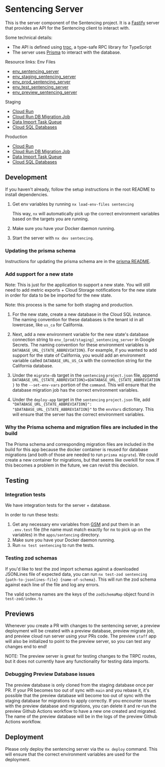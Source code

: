 # Sentencing Server

This is the server component of the Sentencing project. It is a [Fastify](https://fastify.dev/) server that provides an API for the Sentencing client to interact with.

Some technical details:

- The API is defined using [trpc](https://trpc.io/), a type-safe RPC library for TypeScript
- The server uses [Prisma](https://www.prisma.io/) to interact with the database.

Resource links:
Env Files

- [env_sentencing_server](https://console.cloud.google.com/security/secret-manager/secret/env_dev_sentencing_server/versions?project=recidiviz-dashboard-staging)
- [env_staging_sentencing_server](https://console.cloud.google.com/security/secret-manager/secret/env_staging_sentencing_server/versions?project=recidiviz-dashboard-staging)
- [env_prod_sentencing_server](https://console.cloud.google.com/security/secret-manager/secret/env_prod_sentencing_server/versions?project=recidiviz-dashboard-staging)
- [env_test_sentencing_server](https://console.cloud.google.com/security/secret-manager/secret/env_test_sentencing_server/versions?project=recidiviz-dashboard-staging)
- [env_preview_sentencing_server](https://console.cloud.google.com/security/secret-manager/secret/env_preview_sentencing_server/versions?project=recidiviz-dashboard-staging)

Staging

- [Cloud Run](https://console.cloud.google.com/run/detail/us-central1/sentencing/metrics?project=recidiviz-dashboard-staging)
- [Cloud Run DB Migration Job](https://console.cloud.google.com/run/jobs/details/us-central1/sentencing-migrate-db/executions?project=recidiviz-dashboard-staging)
- [Data Import Task Queue](https://console.cloud.google.com/cloudtasks/queue/us-central1/sentencing-import-queue/tasks?project=recidiviz-dashboard-staging)
- [Cloud SQL Databases](https://console.cloud.google.com/sql/instances/sentencing-db/studio?project=recidiviz-dashboard-staging)

Production

- [Cloud Run](https://console.cloud.google.com/run/detail/us-central1/sentencing/metrics?project=recidiviz-dashboard-production)
- [Cloud Run DB Migration Job](https://console.cloud.google.com/run/jobs/details/us-central1/sentencing-migrate-db/executions?project=recidiviz-dashboard-production)
- [Data Import Task Queue](https://console.cloud.google.com/cloudtasks/queue/us-central1/sentencing-import-queue/tasks?project=recidiviz-dashboard-production)
- [Cloud SQL Databases](https://console.cloud.google.com/sql/instances/sentencing-db/studio?project=recidiviz-dashboard-production)

## Development

If you haven't already, follow the setup instructions in the root README to install dependencies.

1. Get env variables by running `nx load-env-files sentencing`

   This way, `nx` will automatically pick up the correct environment variables based on the targets you are running.

2. Make sure you have your Docker daemon running.
3. Start the server with `nx dev sentencing`.

### Updating the prisma schema

Instructions for updating the prisma schema are in the [prisma README](../../libs/@sentencing/prisma/README.md).

### Add support for a new state

Note: This is just for the application to support a new state. You will still need to add metric exports + Cloud Storage notifications for the new state in order for data to be be imported for the new state.

Note: this process is the same for both staging and production.

1. For the new state, create a new database in the Cloud SQL instance. The naming convention for these databases is the tenant id in all lowercase, like `us_ca` for California.

2. Next, add a new environment variable for the new state's database connection string to `env_[prod/staging]_sentencing_server` in Google Secrets. The naming convention for these environment variables is `DATABASE_URL_{STATE_ABBREVIATION}`. For example, if you wanted to add support for the state of California, you would add an environment variable called `DATABASE_URL_US_CA` with the connection string for the California database.

3. Under the `migrate-db` target in the `sentencing` `project.json` file, append `DATABASE_URL_{STATE_ABBREVIATION}=$DATABASE_URL_{STATE_ABBREVIATION}` to the `--set-env-vars` portion of the `command`. This will ensure that the database migration job has the correct environment variables.

4. Under the `deploy-app` target in the `sentencing` `project.json` file, add `"DATABASE_URL_{STATE_ABBREVIATION}": "$DATABASE_URL_{STATE_ABBREVIATION}"` to the `envVars` dictionary. This will ensure that the server has the correct environment variables.

### Why the Prisma schema and migration files are included in the build

The Prisma schema and corresponding migration files are included in the build for this app because the docker container is reused for database migrations (and both of those are needed to run `prisma migrate`). We could create a new container for migrations, but that seems like overkill for now. If this becomes a problem in the future, we can revisit this decision.

## Testing

### Integration tests

We have integration tests for the server + database.

In order to run these tests:

1. Get any necessary env variables from [GSM](https://console.cloud.google.com/security/secret-manager/secret/env_test_sentencing_server/versions?project=recidiviz-dashboard-staging) and put them in an `.env.test` file (the name must match exactly for nx to pick up on the variables) in the `apps/sentencing` directory.
2. Make sure you have your Docker daemon running.
3. Run `nx test sentencing` to run the tests.

### Testing zod schemas

If you'd like to test the zod import schemas against a downloaded JSONLines file of expected data, you can run `nx test-zod sentencing {path-to-jsonlines-file} {name-of-schema}`. This will run the zod schema against each line of the file and log any errors.

The valid schema names are the keys of the `zodSchemaMap` object found in `test-zod/index.ts`

## Previews

Whenever you create a PR with changes to the sentencing server, a preview deployment will be created with a preview database, preview migrate job, and preview cloud run server using your PRs code. The preview `staff` app will also be initialized to point to the preview server, so you can test any changes end to end!

NOTE: The preview server is great for testing changes to the TRPC routes, but it does not currently have any functionality for testing data imports.

### Debugging Preview Database issues

The preview database is only cloned from the staging database once per PR. If your PR becomes too out of sync with `main` and you rebase it, it's possible that the preview database will become too out of sync with the staging database for migrations to apply correctly. If you encounter issues with the preview database and migrations, you can delete it and re-run the preview Github Actions workflow to have a new one created and migrated. The name of the preview database will be in the logs of the preview Github Actions workflow.

## Deployment

Please only deploy the sentencing server via the `nx deploy` command. This will ensure that the correct environment variables are used for the deployment.
